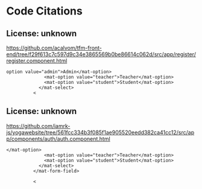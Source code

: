 # Code Citations

## License: unknown
https://github.com/acalvom/tfm-front-end/tree/f29f613c7c597d9c34e3865569b0be86614c062d/src/app/register/register.component.html

```
option value="admin">Admin</mat-option>
              <mat-option value="teacher">Teacher</mat-option>
              <mat-option value="student">Student</mat-option>
            </mat-select>
          <
```


## License: unknown
https://github.com/iamrk-js/yogawebsite/tree/561fcc334b3f085f1ae905520eedd382ca41cc12/src/app/components/auth/auth.component.html

```
</mat-option>
              <mat-option value="teacher">Teacher</mat-option>
              <mat-option value="student">Student</mat-option>
            </mat-select>
          </mat-form-field>

          <
```

